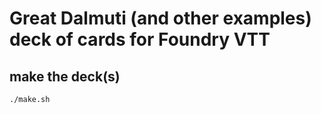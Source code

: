 # Great Dalmuti (and other examples) deck of cards for Foundry VTT

## make the deck(s)

```sh
./make.sh
```
